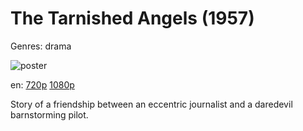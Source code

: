 # The Tarnished Angels (1957)

Genres: drama

![poster](http://image.tmdb.org/t/p/w500/8KSWYb0m4DYlPAqDkE8rjbIi36Z.jpg)

en:
  [720p](magnet:?xt=urn:btih:AC17DC1AB3636A34DB9EA0C327820EFA3BC76E5A&tr=udp://glotorrents.pw:6969/announce&tr=udp://tracker.opentrackr.org:1337/announce&tr=udp://torrent.gresille.org:80/announce&tr=udp://tracker.openbittorrent.com:80&tr=udp://tracker.coppersurfer.tk:6969&tr=udp://tracker.leechers-paradise.org:6969&tr=udp://p4p.arenabg.ch:1337&tr=udp://tracker.internetwarriors.net:1337)
  [1080p](magnet:?xt=urn:btih:0F4A17403FABCD994A8CBE2D1F171106CB534135&tr=udp://glotorrents.pw:6969/announce&tr=udp://tracker.opentrackr.org:1337/announce&tr=udp://torrent.gresille.org:80/announce&tr=udp://tracker.openbittorrent.com:80&tr=udp://tracker.coppersurfer.tk:6969&tr=udp://tracker.leechers-paradise.org:6969&tr=udp://p4p.arenabg.ch:1337&tr=udp://tracker.internetwarriors.net:1337)
  


Story of a friendship between an eccentric journalist and a daredevil barnstorming pilot.